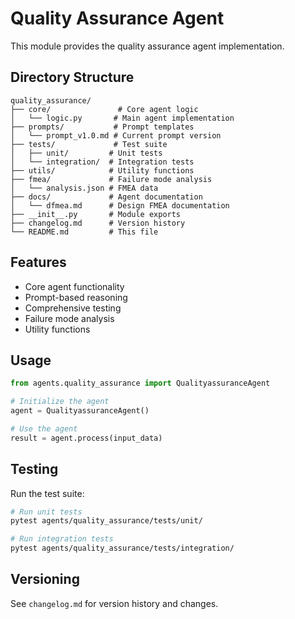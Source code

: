 # Quality Assurance Agent

This module provides the quality assurance agent implementation.

## Directory Structure

```
quality_assurance/
├── core/               # Core agent logic
│   └── logic.py       # Main agent implementation
├── prompts/           # Prompt templates
│   └── prompt_v1.0.md # Current prompt version
├── tests/             # Test suite
│   ├── unit/         # Unit tests
│   └── integration/  # Integration tests
├── utils/            # Utility functions
├── fmea/             # Failure mode analysis
│   └── analysis.json # FMEA data
├── docs/             # Agent documentation
│   └── dfmea.md      # Design FMEA documentation
├── __init__.py       # Module exports
├── changelog.md      # Version history
└── README.md         # This file
```

## Features

- Core agent functionality
- Prompt-based reasoning
- Comprehensive testing
- Failure mode analysis
- Utility functions

## Usage

```python
from agents.quality_assurance import QualityassuranceAgent

# Initialize the agent
agent = QualityassuranceAgent()

# Use the agent
result = agent.process(input_data)
```

## Testing

Run the test suite:

```bash
# Run unit tests
pytest agents/quality_assurance/tests/unit/

# Run integration tests
pytest agents/quality_assurance/tests/integration/
```

## Versioning

See `changelog.md` for version history and changes.
